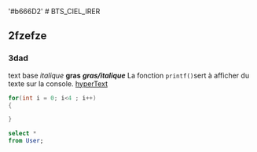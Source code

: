 '#b666D2' # BTS_CIEL_IRER
## 2fzefze
### 3dad

text base
*italique*
**gras**
***gras/italique***
La fonction `printf()`sert à afficher du texte sur la console.
[hyperText](https://www.youtube.com/watch?v=dQw4w9WgXcQ)
  

```c
for(int i = 0; i<4 ; i++)
{

}
```

```sql
select *
from User;

```









